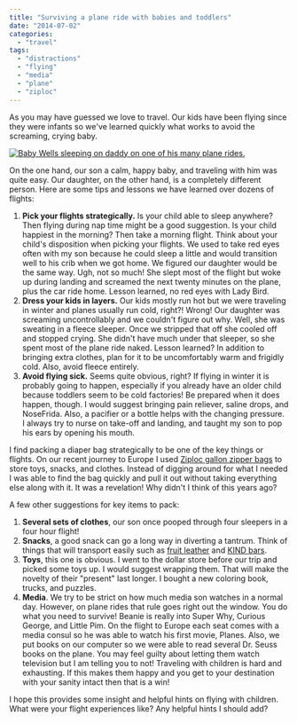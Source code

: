 ```yaml
---
title: "Surviving a plane ride with babies and toddlers"
date: "2014-07-02"
categories:
  - "travel"
tags:
  - "distractions"
  - "flying"
  - "media"
  - "plane"
  - "ziploc"
---
```


As you may have guessed we love to travel. Our kids have been flying since they were infants so we've learned quickly what works to avoid the screaming, crying baby.

[![Baby Wells sleeping on daddy on one of his many plane rides.](images/377539_855421197104_338710709_n-224x300.jpg)](https://letkidstravel.com/wp-content/uploads/2014/06/377539_855421197104_338710709_n.jpg)

On the one hand, our son a calm, happy baby, and traveling with him was quite easy. Our daughter, on the other hand, is a completely different person. Here are some tips and lessons we have learned over dozens of flights:

1. **Pick your flights strategically.** Is your child able to sleep anywhere? Then flying during nap time might be a good suggestion. Is your child happiest in the morning? Then take a morning flight. Think about your child's disposition when picking your flights. We used to take red eyes often with my son because he could sleep a little and would transition well to his crib when we got home. We figured our daughter would be the same way. Ugh, not so much! She slept most of the flight but woke up during landing and screamed the next twenty minutes on the plane, plus the car ride home. Lesson learned, no red eyes with Lady Bird.
2. **Dress your kids in layers.** Our kids mostly run hot but we were traveling in winter and planes usually run cold, right?! Wrong! Our daughter was screaming uncontrollably and we couldn't figure out why. Well, she was sweating in a fleece sleeper. Once we stripped that off she cooled off and stopped crying. She didn't have much under that sleeper, so she spent most of the plane ride naked. Lesson learned? In addition to bringing extra clothes, plan for it to be uncomfortably warm and frigidly cold. Also, avoid fleece entirely.
3. **Avoid flying sick.** Seems quite obvious, right? If flying in winter it is probably going to happen, especially if you already have an older child because toddlers seem to be cold factories! Be prepared when it does happen, though. I would suggest bringing pain reliever, saline drops, and NoseFrida. Also, a pacifier or a bottle helps with the changing pressure. I always try to nurse on take-off and landing, and taught my son to pop his ears by opening his mouth.

I find packing a diaper bag strategically to be one of the key things or flights. On our recent journey to Europe I used [Ziploc gallon zipper bags](http://www.amazon.com/gp/product/B0014CZ076/ref=as_li_tl?ie=UTF8&camp=1789&creative=390957&creativeASIN=B0014CZ076&linkCode=as2&tag=ianobesblo-20) to store toys, snacks, and clothes. Instead of digging around for what I needed I was able to find the bag quickly and pull it out without taking everything else along with it. It was a revelation! Why didn't I think of this years ago?

A few other suggestions for key items to pack:

1. **Several sets of clothes**, our son once pooped through four sleepers in a four hour flight!
2. **Snacks**, a good snack can go a long way in diverting a tantrum. Think of things that will transport easily such as [fruit leather](http://www.amazon.com/gp/product/B001CTO0YA/ref=as_li_tl?ie=UTF8&camp=1789&creative=390957&creativeASIN=B001CTO0YA&linkCode=as2&tag=ianobesblo-20) and [KIND bars](http://www.amazon.com/gp/product/B003VXJJTQ/ref=as_li_tl?ie=UTF8&camp=1789&creative=390957&creativeASIN=B003VXJJTQ&linkCode=as2&tag=ianobesblo-20).
3. **Toys**, this one is obvious. I went to the dollar store before our trip and picked some toys up. I would suggest wrapping them. That will make the novelty of their "present" last longer. I bought a new coloring book, trucks, and puzzles.
4. **Media**. We try to be strict on how much media son watches in a normal day. However, on plane rides that rule goes right out the window. You do what you need to survive! Beanie is really into Super Why, Curious George, and Little Pim. On the flight to Europe each seat comes with a media consul so he was able to watch his first movie, Planes. Also, we put books on our computer so we were able to read several Dr. Seuss books on the plane. You may feel guilty about letting them watch television but I am telling you to not! Traveling with children is hard and exhausting. If this makes them happy and you get to your destination with your sanity intact then that is a win!

I hope this provides some insight and helpful hints on flying with children. What were your flight experiences like? Any helpful hints I should add?
